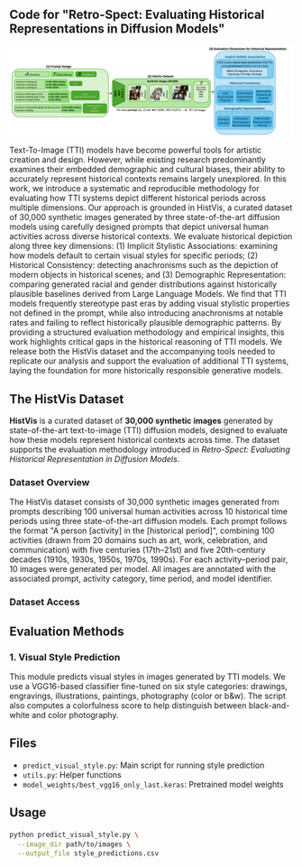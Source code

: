 ## Code for "Retro-Spect: Evaluating Historical Representations in Diffusion Models"

![Evaluation Methodology](./evalutation_methodology.png)

Text-To-Image (TTI) models have become powerful tools for artistic creation and design. However, while existing research predominantly examines their embedded demographic and cultural biases, their ability to accurately represent historical contexts remains largely unexplored. In this work, we introduce a systematic and reproducible methodology for evaluating how TTI systems depict different historical periods across multiple dimensions. Our approach is grounded in HistVis, a curated dataset of 30,000 synthetic images generated by three state-of-the-art diffusion models using carefully designed prompts that depict universal human activities across diverse historical contexts. We evaluate historical depiction along three key dimensions: (1) Implicit Stylistic Associations: examining how models default to certain visual styles for specific periods; 
(2) Historical Consistency: detecting anachronisms such as the depiction of modern objects in historical scenes; and (3) Demographic Representation: comparing generated racial and gender distributions against historically plausible baselines derived from Large Language Models. We find that TTI models frequently stereotype past eras by adding visual stylistic properties not defined in the prompt, while also introducing anachronisms at notable rates and failing to reflect historically plausible demographic patterns. By providing a structured evaluation methodology and empirical insights, this work highlights critical gaps in the historical reasoning of TTI models. We release both the HistVis dataset and the accompanying tools needed to replicate our analysis and support the evaluation of additional TTI systems, laying the foundation for more historically responsible generative models.


## The HistVis Dataset
**HistVis** is a curated dataset of **30,000 synthetic images** generated by state-of-the-art text-to-image (TTI) diffusion models, designed to evaluate how these models represent historical contexts across time. The dataset supports the evaluation methodology introduced in *Retro-Spect: Evaluating Historical Representation in Diffusion Models*.


### Dataset Overview
The HistVis dataset consists of 30,000 synthetic images generated from prompts describing 100 universal human activities across 10 historical time periods using three state-of-the-art diffusion models. Each prompt follows the format "A person [activity] in the [historical period]", combining 100 activities (drawn from 20 domains such as art, work, celebration, and communication) with five centuries (17th–21st) and five 20th-century decades (1910s, 1930s, 1950s, 1970s, 1990s). For each activity–period pair, 10 images were generated per model. All images are annotated with the associated prompt, activity category, time period, and model identifier.






### Dataset Access

## Evaluation Methods

### 1. Visual Style Prediction

This module predicts visual styles in images generated by TTI models. We use a VGG16-based classifier fine-tuned on six style categories: drawings, engravings, illustrations, paintings, photography (color or b&w). The script also computes a colorfulness score to help distinguish between black-and-white and color photography.

## Files

- `predict_visual_style.py`: Main script for running style prediction
- `utils.py`: Helper functions
- `model_weights/best_vgg16_only_last.keras`: Pretrained model weights

## Usage

```bash
python predict_visual_style.py \
  --image_dir path/to/images \
  --output_file style_predictions.csv

